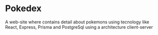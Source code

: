 # Pokedex
A web-site where contains detail about pokemons using tecnology like React, Express, Prisma and PostgreSql using a architecture client-server
